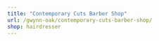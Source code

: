 ```yaml
---
title: "Contemporary Cuts Barber Shop"
url: /gwynn-oak/contemporary-cuts-barber-shop/
shop: hairdresser
---
```

